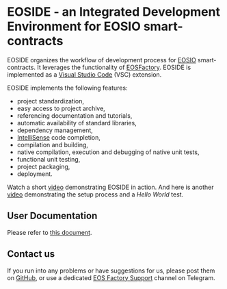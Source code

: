 # EOSIDE - an Integrated Development Environment for EOSIO smart-contracts

EOSIDE organizes the workflow of development process for [EOSIO](https://eos.io/) smart-contracts. It leverages the functionality of [EOSFactory](https://eosfactory.io/). EOSIDE is implemented as a [Visual Studio Code](https://code.visualstudio.com/) (VSC) extension.

EOSIDE implements the following features:

- project standardization,
- easy access to project archive,
- referencing documentation and tutorials,
- automatic availability of standard libraries,
- dependency management,
- [IntelliSense](https://code.visualstudio.com/docs/editor/intellisense) code completion,
- compilation and building,
- native compilation, execution and debugging of native unit tests,
- functional unit testing,
- project packaging,
- deployment.

Watch a short [video](https://eosfactory.io/eoside/html/_static/five_minutes.mp4) demonstrating EOSIDE in action. And here is another [video](https://eosfactory.io/eoside/html/_static/installing.mp4) demonstrating the setup process and a *Hello World* test.

## User Documentation

Please refer to [this document](https://eosfactory.io/eoside/html/index.html).

## Contact us

If you run into any problems or have suggestions for us, please post them on [GitHub](https://github.com/tokenika/eoside/issues), or use a dedicated [EOS Factory Support](https://t.me/EOSFactorySupport) channel on Telegram.


